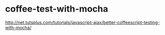 coffee-test-with-mocha
======================

http://net.tutsplus.com/tutorials/javascript-ajax/better-coffeescript-testing-with-mocha/